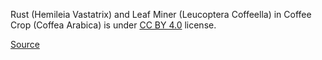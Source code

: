 Rust (Hemileia Vastatrix) and Leaf Miner (Leucoptera Coffeella) in Coffee Crop (Coffea Arabica) is under [CC BY 4.0](https://creativecommons.org/licenses/by/4.0) license.

[Source](https://data.mendeley.com/datasets/vfxf4trtcg/5)